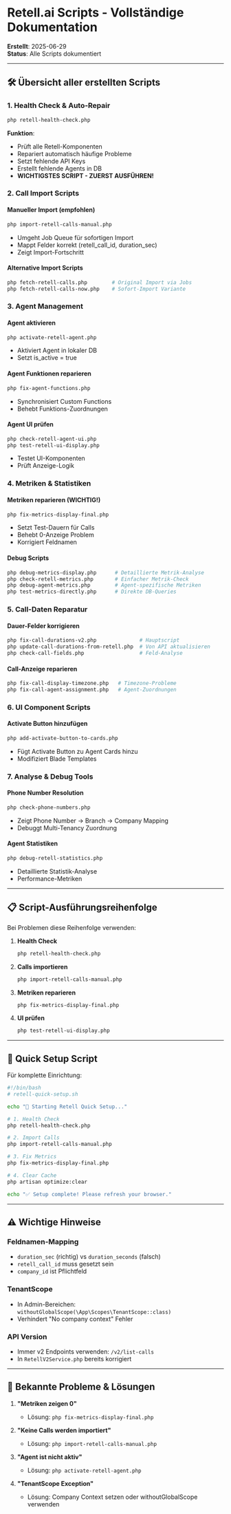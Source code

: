 # Retell.ai Scripts - Vollständige Dokumentation
**Erstellt**: 2025-06-29  
**Status**: Alle Scripts dokumentiert

---

## 🛠️ Übersicht aller erstellten Scripts

### 1. **Health Check & Auto-Repair**
```bash
php retell-health-check.php
```
**Funktion**: 
- Prüft alle Retell-Komponenten
- Repariert automatisch häufige Probleme
- Setzt fehlende API Keys
- Erstellt fehlende Agents in DB
- **WICHTIGSTES SCRIPT - ZUERST AUSFÜHREN!**

### 2. **Call Import Scripts**

#### Manueller Import (empfohlen)
```bash
php import-retell-calls-manual.php
```
- Umgeht Job Queue für sofortigen Import
- Mappt Felder korrekt (retell_call_id, duration_sec)
- Zeigt Import-Fortschritt

#### Alternative Import Scripts
```bash
php fetch-retell-calls.php        # Original Import via Jobs
php fetch-retell-calls-now.php    # Sofort-Import Variante
```

### 3. **Agent Management**

#### Agent aktivieren
```bash
php activate-retell-agent.php
```
- Aktiviert Agent in lokaler DB
- Setzt is_active = true

#### Agent Funktionen reparieren
```bash
php fix-agent-functions.php
```
- Synchronisiert Custom Functions
- Behebt Funktions-Zuordnungen

#### Agent UI prüfen
```bash
php check-retell-agent-ui.php
php test-retell-ui-display.php
```
- Testet UI-Komponenten
- Prüft Anzeige-Logik

### 4. **Metriken & Statistiken**

#### Metriken reparieren (WICHTIG!)
```bash
php fix-metrics-display-final.php
```
- Setzt Test-Dauern für Calls
- Behebt 0-Anzeige Problem
- Korrigiert Feldnamen

#### Debug Scripts
```bash
php debug-metrics-display.php      # Detaillierte Metrik-Analyse
php check-retell-metrics.php       # Einfacher Metrik-Check
php debug-agent-metrics.php        # Agent-spezifische Metriken
php test-metrics-directly.php      # Direkte DB-Queries
```

### 5. **Call-Daten Reparatur**

#### Dauer-Felder korrigieren
```bash
php fix-call-durations-v2.php              # Hauptscript
php update-call-durations-from-retell.php  # Von API aktualisieren
php check-call-fields.php                  # Feld-Analyse
```

#### Call-Anzeige reparieren
```bash
php fix-call-display-timezone.php   # Timezone-Probleme
php fix-call-agent-assignment.php   # Agent-Zuordnungen
```

### 6. **UI Component Scripts**

#### Activate Button hinzufügen
```bash
php add-activate-button-to-cards.php
```
- Fügt Activate Button zu Agent Cards hinzu
- Modifiziert Blade Templates

### 7. **Analyse & Debug Tools**

#### Phone Number Resolution
```bash
php check-phone-numbers.php
```
- Zeigt Phone Number → Branch → Company Mapping
- Debuggt Multi-Tenancy Zuordnung

#### Agent Statistiken
```bash
php debug-retell-statistics.php
```
- Detaillierte Statistik-Analyse
- Performance-Metriken

---

## 📋 Script-Ausführungsreihenfolge

Bei Problemen diese Reihenfolge verwenden:

1. **Health Check**
   ```bash
   php retell-health-check.php
   ```

2. **Calls importieren**
   ```bash
   php import-retell-calls-manual.php
   ```

3. **Metriken reparieren**
   ```bash
   php fix-metrics-display-final.php
   ```

4. **UI prüfen**
   ```bash
   php test-retell-ui-display.php
   ```

---

## 🔧 Quick Setup Script

Für komplette Einrichtung:
```bash
#!/bin/bash
# retell-quick-setup.sh

echo "🚀 Starting Retell Quick Setup..."

# 1. Health Check
php retell-health-check.php

# 2. Import Calls
php import-retell-calls-manual.php

# 3. Fix Metrics
php fix-metrics-display-final.php

# 4. Clear Cache
php artisan optimize:clear

echo "✅ Setup complete! Please refresh your browser."
```

---

## ⚠️ Wichtige Hinweise

### Feldnamen-Mapping
- `duration_sec` (richtig) vs `duration_seconds` (falsch)
- `retell_call_id` muss gesetzt sein
- `company_id` ist Pflichtfeld

### TenantScope
- In Admin-Bereichen: `withoutGlobalScope(\App\Scopes\TenantScope::class)`
- Verhindert "No company context" Fehler

### API Version
- Immer v2 Endpoints verwenden: `/v2/list-calls`
- In `RetellV2Service.php` bereits korrigiert

---

## 🐛 Bekannte Probleme & Lösungen

1. **"Metriken zeigen 0"**
   - Lösung: `php fix-metrics-display-final.php`

2. **"Keine Calls werden importiert"**
   - Lösung: `php import-retell-calls-manual.php`

3. **"Agent ist nicht aktiv"**
   - Lösung: `php activate-retell-agent.php`

4. **"TenantScope Exception"**
   - Lösung: Company Context setzen oder withoutGlobalScope verwenden